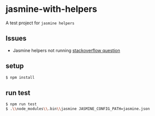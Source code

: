 # jasmine-with-helpers

A test project for `jasmine helpers`


## Issues
* Jasmine helpers not running [stackoverflow question](https://stackoverflow.com/questions/44995781/jasmine-not-loading-helper-files/44996244#44996244)


## setup

```bash
$ npm install
```

## run test

```bash
$ npm run test
$ .\\node_modules\\.bin\\jasmine JASMINE_CONFIG_PATH=jasmine.json
```
